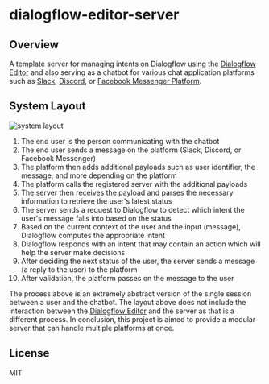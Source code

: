 # dialogflow-editor-server

## Overview
A template server for managing intents on Dialogflow using the [Dialogflow Editor](https://github.com/thinkty/dialogflow-editor) and also serving as a chatbot for various chat application platforms such as [Slack](https://api.slack.com/bot-users), [Discord](https://discordpy.readthedocs.io/en/latest/discord.html), or [Facebook Messenger Platform](https://developers.facebook.com/docs/messenger-platform/).

## System Layout
![system layout](https://imgur.com/Q5CzUr1.png)
1. The end user is the person communicating with the chatbot
2. The end user sends a message on the platform (Slack, Discord, or Facebook Messenger)
3. The platform then adds additional payloads such as user identifier, the message, and more depending on the platform
4. The platform calls the registered server with the additional payloads
5. The server then receives the payload and parses the necessary information to retrieve the user's latest status
6. The server sends a request to Dialogflow to detect which intent the user's message falls into based on the status
7. Based on the current context of the user and the input (message), Dialogflow computes the appropriate intent
8. Dialogflow responds with an intent that may contain an action which will help the server make decisions
9. After deciding the next status of the user, the server sends a message (a reply to the user) to the platform
10. After validation, the platform passes on the message to the user

The process above is an extremely abstract version of the single session between a user and the chatbot.
The layout above does not include the interaction between the [Dialogflow Editor](https://github.com/thinkty/dialogflow-editor) and the server as that is a different process.
In conclusion, this project is aimed to provide a modular server that can handle multiple platforms at once.

## License
MIT

